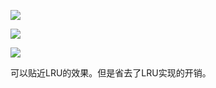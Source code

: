 ![](https://gitee.com/hxc8/images8/raw/master/img/202407191129759.jpg)

![](https://gitee.com/hxc8/images8/raw/master/img/202407191129680.jpg)

![](https://gitee.com/hxc8/images8/raw/master/img/202407191129708.jpg)

可以贴近LRU的效果。但是省去了LRU实现的开销。